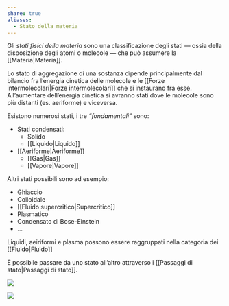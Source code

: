 ```yaml
---
share: true
aliases:
  - Stato della materia
---
```

Gli *stati fisici della materia* sono una classificazione degli stati — ossia della disposizione degli atomi o molecole — che può assumere la [[Materia|Materia]].

Lo stato di aggregazione di una sostanza dipende principalmente dal bilancio fra l’energia cinetica delle molecole e le [[Forze intermolecolari|Forze intermolecolari]] che si instaurano fra esse.
All’aumentare dell’energia cinetica si avranno stati dove le molecole sono più distanti (es. aeriforme) e viceversa. 

Esistono numerosi stati, i tre *“fondamentali”* sono:
- Stati condensati: 
	- Solido
	- [[Liquido|Liquido]]
- [[Aeriforme|Aeriforme]]
	- [[Gas|Gas]]
	- [[Vapore|Vapore]]

Altri stati possibili sono ad esempio:
- Ghiaccio
- Colloidale
- [[Fluido supercritico|Supercritico]]
- Plasmatico
- Condensato di Bose-Einstein
- …

Liquidi, aeiriformi e plasma possono essere raggruppati nella categoria dei [[Fluido|Fluido]]

È possibile passare da uno stato all’altro attraverso i [[Passaggi di stato|Passaggi di stato]].

![](passaggi-stato-materia.png)

![](2ab49e5ac629ee1b5fc4f0a2a8408d56_MD5%201.png)